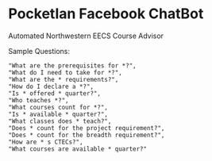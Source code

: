 # PocketIan Facebook ChatBot
Automated Northwestern EECS Course Advisor

Sample Questions:
    
    "What are the prerequisites for *?",   
    "What do I need to take for *?",        
    "What are the * requirements?",         
    "How do I declare a *?",       
    "Is * offered * quarter?",
    "Who teaches *?",
    "What courses count for *?",
    "Is * available * quarter?",
    "What classes does * teach?",
    "Does * count for the project requirement?",
    "Does * count for the breadth requirement?",
    "How are * s CTECs?",
    "What courses are available * quarter?"
